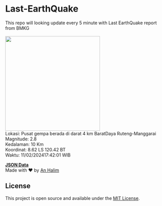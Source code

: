 # Last-EarthQuake
This repo will looking update every 5 minute with Last EarthQuake report from BMKG
<br>
<br>
<img src="https://static.bmkg.go.id/20240211174201.mmi.jpg" width="300"/>
<br>
Lokasi: Pusat gempa berada di darat 4 km BaratDaya Ruteng-Manggarai <br>
Magnitude: 2.8 <br>
Kedalaman: 10 Km <br>
Koordinat: 8.62 LS 120.42 BT <br>
Waktu: 11/02/202417:42:01 WIB <br>

<a href="./data/data.json">**JSON Data**</a>
<br>
Made with ❤️ by <a href="https://github.com/an-halim">An Halim</a>
## License

This project is open source and available under the [MIT License](LICENSE).
